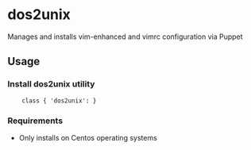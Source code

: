 # dos2unix

Manages and installs vim-enhanced and vimrc configuration via Puppet

## Usage

### Install dos2unix utility

```
    class { 'dos2unix': }
```
### Requirements

* Only installs on Centos operating systems 
